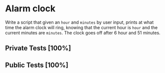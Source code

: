 # Alarm clock

Write a script that given an `hour` and `minutes` by user input, prints at what time the alarm clock will ring, knowing that the current hour is `hour` and the current minutes are `minutes`. The clock goes off after 6 hour and 51 minutes.



## Private Tests [100%]

## Public Tests [100%]
